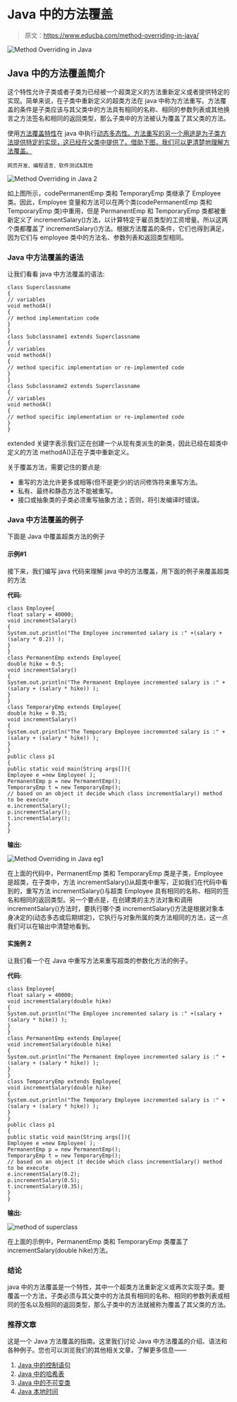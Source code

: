# Java 中的方法覆盖

> 原文：<https://www.educba.com/method-overriding-in-java/>

![Method Overriding in Java](img/5047af809f34731d6208ae63036247ab.png)



## Java 中的方法覆盖简介

这个特性允许子类或者子类为已经被一个超类定义的方法重新定义或者提供特定的实现。简单来说，在子类中重新定义的超类方法在 java 中称为方法重写。方法覆盖的条件是子类应该与其父类中的方法具有相同的名称、相同的参数列表或其他换言之方法签名和相同的返回类型，那么子类中的方法被认为覆盖了其父类的方法。

使用[方法覆盖特性](https://www.educba.com/method-overriding-in-python/)在 java 中执行[动态多态性。方法重写的另一个用途是为子类方法提供特定的实现，这已经在父类中提供了。借助下图，我们可以更清楚地理解方法覆盖。](https://www.educba.com/polymorphism-in-java/)

<small>网页开发、编程语言、软件测试&其他</small>

![Method Overriding in Java 2](img/e472dd51a95a48bef46bea4805a21f82.png)



如上图所示，codePermanentEmp 类和 TemporaryEmp 类继承了 Employee 类。因此，Employee 变量和方法可以在两个类(codePermanentEmp 类和 TemporaryEmp 类)中重用，但是 PermanentEmp 和 TemporaryEmp 类都被重新定义了 incrementSalary()方法，以计算特定于雇员类型的工资增量。所以这两个类都覆盖了 incrementSalary()方法。根据方法覆盖的条件，它们也得到满足，因为它们与 employee 类中的方法名、参数列表和返回类型相同。

### Java 中方法覆盖的语法

让我们看看 java 中方法覆盖的语法:

```
class Superclassname
{
// variables
void methodA()
{
// method implementation code
}
}
class Subclassname1 extends Superclassname
{
// variables
void methodA()
{
// method specific implementation or re-implemented code
}
}
class Subclassname2 extends Superclassname
{
// variables
void methodA()
{
// method specific implementation or re-implemented code
}
}
```

extended 关键字表示我们正在创建一个从现有类派生的新类，因此已经在超类中定义的方法 methodA()正在子类中重新定义。

关于覆盖方法，需要记住的要点是:

*   重写的方法允许更多或相等(但不是更少)的访问修饰符来重写方法。
*   私有、最终和静态方法不能被重写。
*   接口或抽象类的子类必须重写抽象方法；否则，将引发编译时错误。

### Java 中方法覆盖的例子

下面是 Java 中覆盖超类方法的例子

#### 示例#1

接下来，我们编写 java 代码来理解 java 中的方法覆盖，用下面的例子来覆盖超类的方法

**代码:**

```
class Employee{
float salary = 40000;
void incrementSalary()
{
System.out.println("The Employee incremented salary is :" +(salary + (salary * 0.2)) );
}
}
class PermanentEmp extends Employee{
double hike = 0.5;
void incrementSalary()
{
System.out.println("The Permanent Employee incremented salary is :" +(salary + (salary * hike)) );
}
}
class TemporaryEmp extends Employee{
double hike = 0.35;
void incrementSalary()
{
System.out.println("The Temporary Employee incremented salary is :" +(salary + (salary * hike)) );
}
}
public class p1
{
public static void main(String args[]){
Employee e =new Employee( );
PermanentEmp p = new PermanentEmp();
TemporaryEmp t = new TemporaryEmp();
// based on an object it decide which class incrementSalary() method to be execute
e.incrementSalary();
p.incrementSalary();
t.incrementSalary();
}
}
```

**输出:**

![Method Overriding in Java eg1](img/c4c86c3a68aeefdc80111e3de388dc51.png)



在上面的代码中，PermanentEmp 类和 TemporaryEmp 类是子类，Employee 是超类，在子类中，方法 incrementSalary()从超类中重写，正如我们在代码中看到的，重写方法 incrementSalary()与超类 Employee 具有相同的名称、相同的签名和相同的返回类型。另一个要点是，在创建类的主方法对象和调用 incrementSalary()方法时，要执行哪个类 incrementSalary()方法是根据对象本身决定的(动态多态或后期绑定)，它执行与对象所属的类方法相同的方法，这一点我们可以在输出中清楚地看到。

#### 实施例 2

让我们看一个在 Java 中重写方法来重写超类的参数化方法的例子。

**代码:**

```
class Employee{
float salary = 40000;
void incrementSalary(double hike)
{
System.out.println("The Employee incremented salary is :" +(salary + (salary * hike)) );
}
}
class PermanentEmp extends Employee{
void incrementSalary(double hike)
{
System.out.println("The Permanent Employee incremented salary is :" +(salary + (salary * hike)) );
}
}
class TemporaryEmp extends Employee{
void incrementSalary(double hike)
{
System.out.println("The Temporary Employee incremented salary is :" +(salary + (salary * hike)) );
}
}
public class p1
{
public static void main(String args[]){
Employee e =new Employee( );
PermanentEmp p = new PermanentEmp();
TemporaryEmp t = new TemporaryEmp();
// based on an object it decide which class incrementSalary() method to be execute
e.incrementSalary(0.2);
p.incrementSalary(0.5);
t.incrementSalary(0.35);
}
}
```

**输出:**

![method of superclass](img/dbe0864ac58ccf05ebf44f8766780fbc.png)



在上面的示例中，PermanentEmp 类和 TemporaryEmp 类覆盖了 incrementSalary(double hike)方法。

### 结论

java 中的方法覆盖是一个特性，其中一个超类方法重新定义或再次实现子类。要覆盖一个方法，子类必须与其父类中的方法具有相同的名称、相同的参数列表或相同的签名以及相同的返回类型，那么子类中的方法就被称为覆盖了其父类的方法。

### 推荐文章

这是一个 Java 方法覆盖的指南。这里我们讨论 Java 中方法覆盖的介绍、语法和各种例子。您也可以浏览我们的其他相关文章，了解更多信息——

1.  [Java 中的控制语句](https://www.educba.com/control-statement-in-java/)
2.  [Java 中的哈希表](https://www.educba.com/hashtable-in-java/)
3.  [Java 中的不可变类](https://www.educba.com/immutable-class-in-java/)
4.  [Java 本地时间](https://www.educba.com/java-localtime/)





